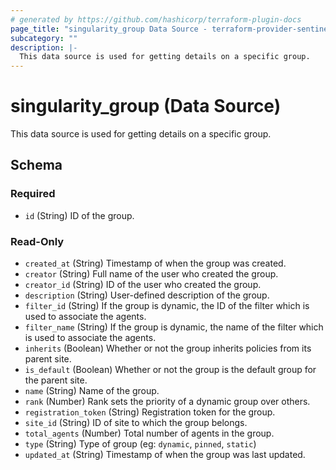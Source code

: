 ```yaml
---
# generated by https://github.com/hashicorp/terraform-plugin-docs
page_title: "singularity_group Data Source - terraform-provider-sentinelone-singularity"
subcategory: ""
description: |-
  This data source is used for getting details on a specific group.
---
```


# singularity_group (Data Source)

This data source is used for getting details on a specific group.



<!-- schema generated by tfplugindocs -->
## Schema

### Required

- `id` (String) ID of the group.

### Read-Only

- `created_at` (String) Timestamp of when the group was created.
- `creator` (String) Full name of the user who created the group.
- `creator_id` (String) ID of the user who created the group.
- `description` (String) User-defined description of the group.
- `filter_id` (String) If the group is dynamic, the ID of the filter which is used to associate the agents.
- `filter_name` (String) If the group is dynamic, the name of the filter which is used to associate the agents.
- `inherits` (Boolean) Whether or not the group inherits policies from its parent site.
- `is_default` (Boolean) Whether or not the group is the default group for the parent site.
- `name` (String) Name of the group.
- `rank` (Number) Rank sets the priority of a dynamic group over others.
- `registration_token` (String) Registration token for the group.
- `site_id` (String) ID of site to which the group belongs.
- `total_agents` (Number) Total number of agents in the group.
- `type` (String) Type of group (eg: `dynamic`, `pinned`, `static`)
- `updated_at` (String) Timestamp of when the group was last updated.


